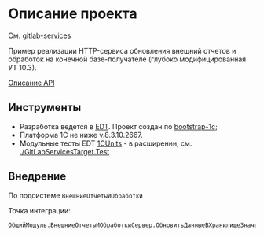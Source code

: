 # Описание проекта

См. [gitlab-services](https://github.com/astrizhachuk/gitlab-services)

Пример реализации HTTP-сервиса обновления внешний отчетов и обработок на конечной базе-получателе (глубоко модифицированная УТ 10.3).

[Описание API](https://app.swaggerhub.com/apis-docs/astrizhachuk/epf/1.0.0)

## Инструменты

* Разработка ведется в [EDT](https://releases.1c.ru/project/DevelopmentTools10). Проект создан по [bootstrap-1c](https://github.com/astrizhachuk/bootstrap-1c);
* Платформа 1С не ниже v.8.3.10.2667.
* Модульные тесты EDT [1CUnits](https://github.com/DoublesunRUS/ru.capralow.dt.unit.launcher) - в расширении, см. [./GitLabServicesTarget.Test](./GitLabServicesTarget.Test)

## Внедрение

По подсистеме `ВнешниеОтчетыИОбработки`

Точка интеграции:

``` bsl
ОбщийМодуль.ВнешниеОтчетыИОбработкиСервер.ОбновитьДанныеВХранилищеЗначенийПоИмениФайла()
```
